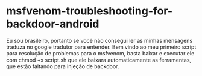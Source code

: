 # msfvenom-troubleshooting-for-backdoor-android
Eu sou brasileiro, portanto se você não consegui ler as minhas mensagens traduza no google tradutor para entender.
Bem vindo ao meu primeiro script para resolução de problemas para o msfvenom, basta baixar e executar ele com chmod +x script.sh
que ele baixara automaticamente as ferramentas, que estão faltando para injeção de backdoor.

